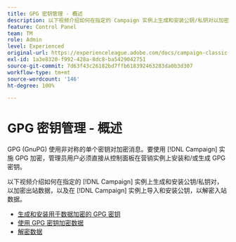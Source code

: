 ```yaml
---
title: GPG 密钥管理 - 概述
description: 以下视频介绍如何在指定的 Campaign 实例上生成和安装公钥/私钥对以加密出站数据，以及在 Campaign 实例上导入和安装公钥以解密入站数据。
feature: Control Panel
team: TM
role: Admin
level: Experienced
original-url: https://experienceleague.adobe.com/docs/campaign-classic-learn/tutorials/administrating/control-panel-acc/gpg-key-management/gpg-key-management-overview.html
exl-id: 1a3e8320-f992-428a-8dc8-ba5429042751
source-git-commit: 7d63f43c26182bd7ffb618392463283da0b3d307
workflow-type: tm+mt
source-wordcount: '146'
ht-degree: 100%

---
```


# GPG 密钥管理 - 概述

GPG (GnuPG) 使用非对称的单个密钥对加密消息。要使用 [!DNL Campaign] 实施 GPG 加密，管理员用户必须直接从控制面板在营销实例上安装和/或生成 GPG 密钥。

以下视频介绍如何在指定的 [!DNL Campaign] 实例上生成和安装公钥/私钥对，以加密出站数据，以及在 [!DNL Campaign] 实例上导入和安装公钥，以解密入站数据。

* [生成和安装用于数据加密的 GPG 密钥](./generating-and-installing-gpg-keys-for-data-encryption.md)
* [使用 GPG 密钥加密数据](./using-a-gpg-key-to-encrypt-data.md)
* [解密数据](./decrypting-data.md)
